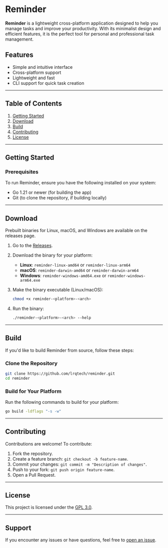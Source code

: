 
# Reminder

**Reminder** is a lightweight cross-platform application designed to help you manage tasks and improve your productivity. With its minimalist design and efficient features, it is the perfect tool for personal and professional task management.

## Features

- Simple and intuitive interface
- Cross-platform support
- Lightweight and fast
- CLI support for quick task creation

---

## Table of Contents

1. [Getting Started](#getting-started)
2. [Download](#download)
3. [Build](#build)
4. [Contributing](#contributing)
5. [License](#license)

---

## Getting Started

### Prerequisites

To run Reminder, ensure you have the following installed on your system:
- Go 1.21 or newer (for building the app)
- Git (to clone the repository, if building locally)

---

## Download

Prebuilt binaries for Linux, macOS, and Windows are available on the releases page.

1. Go to the [Releases](https://github.com/lrqtech/reminder/releases).
2. Download the binary for your platform:
    - **Linux**: `reminder-linux-amd64` or `reminder-linux-arm64`
    - **macOS**: `reminder-darwin-amd64` or `reminder-darwin-arm64`
    - **Windows**: `reminder-windows-amd64.exe` or `reminder-windows-arm64.exe`

3. Make the binary executable (Linux/macOS):
   ```bash
   chmod +x reminder-<platform>-<arch>
   ```

4. Run the binary:
   ```bash
   ./reminder-<platform>-<arch> --help
   ```

---

## Build

If you'd like to build Reminder from source, follow these steps:

### Clone the Repository

```bash
git clone https://github.com/lrqtech/reminder.git
cd reminder
```

### Build for Your Platform

Run the following commands to build for your platform:

```bash
go build -ldflags "-s -w"
```

---

## Contributing

Contributions are welcome! To contribute:
1. Fork the repository.
2. Create a feature branch: `git checkout -b feature-name`.
3. Commit your changes: `git commit -m "Description of changes"`.
4. Push to your fork: `git push origin feature-name`.
5. Open a Pull Request.

---

## License

This project is licensed under the [GPL 3.0](LICENSE).

---

## Support

If you encounter any issues or have questions, feel free to [open an issue](https://github.com/lrqtech/reminder/issues).

